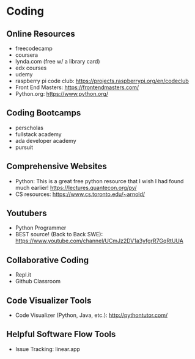 # Coding

## Online Resources

- freecodecamp
- coursera
- lynda.com (free w/ a library card)
- edx courses
- udemy 
- raspberry pi code club: https://projects.raspberrypi.org/en/codeclub
- Front End Masters: https://frontendmasters.com/
- Python.org: https://www.python.org/

## Coding Bootcamps

- perscholas
- fullstack academy
- ada developer academy
- pursuit

## Comprehensive Websites
- Python: This is a great free python resource that I wish I had found much earlier! https://lectures.quantecon.org/py/ 
- CS resources: https://www.cs.toronto.edu/~arnold/

## Youtubers
- Python Programmer 
- BEST source! (Back to Back SWE): https://www.youtube.com/channel/UCmJz2DV1a3yfgrR7GqRtUUA

## Collaborative Coding
- Repl.it
- Github Classroom

## Code Visualizer Tools
- Code Visualizer (Python, Java, etc.): http://pythontutor.com/


## Helpful Software Flow Tools
- Issue Tracking:  linear.app
